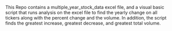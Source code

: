 This Repo contains a multiple_year_stock_data excel file, and a visual basic script that runs analysis on the excel file to find the yearly change on all tickers along with the percent change and the volume. 
In addition, the script finds the greatest increase, greatest decrease, and greatest total volume.
